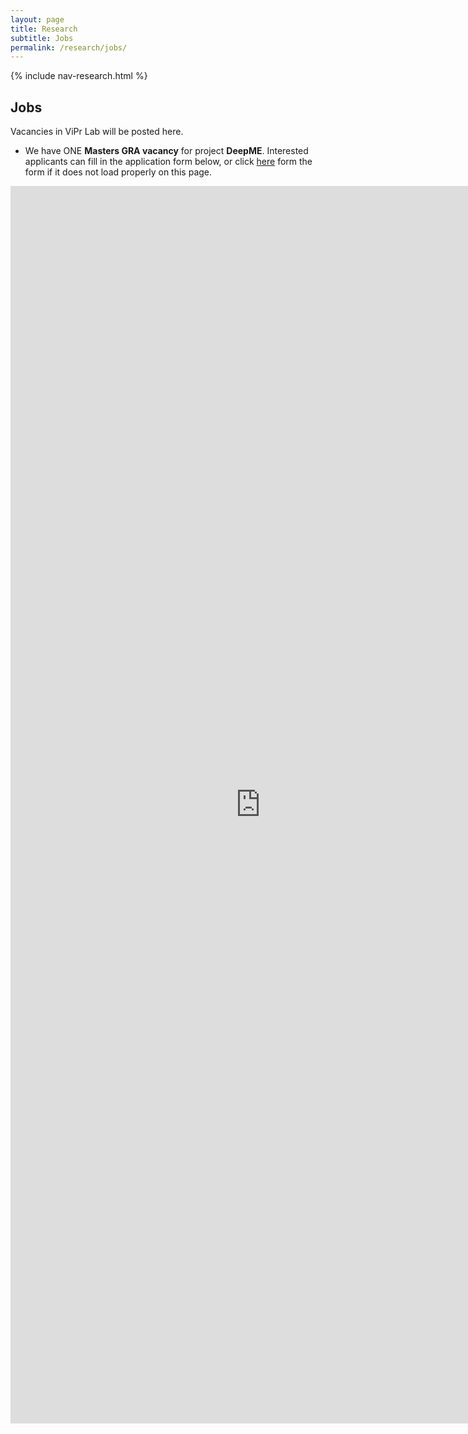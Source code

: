 ```yaml
---
layout: page
title: Research
subtitle: Jobs
permalink: /research/jobs/
---
```

{% include nav-research.html  %}

## Jobs

Vacancies in ViPr Lab will be posted here.
- We have ONE **Masters GRA vacancy** for project **DeepME**. Interested applicants can fill in the application form below, or click [here](https://www.formpl.us/form/5236576223232000) form the form if it does not load properly on this page.

<iframe src="https://www.formpl.us/form/5236576223232000" frameborder="0" width="800" height="1980" >
            Alternative text for browsers that do not understand IFrames.
</iframe>

